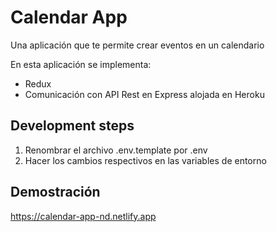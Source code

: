 # Calendar App

Una aplicación que te permite crear eventos en un calendario

En esta aplicación se implementa:

* Redux
* Comunicación con API Rest en Express alojada en Heroku

## Development steps

1. Renombrar el archivo .env.template por .env
2. Hacer los cambios respectivos en las variables de entorno

## Demostración

https://calendar-app-nd.netlify.app